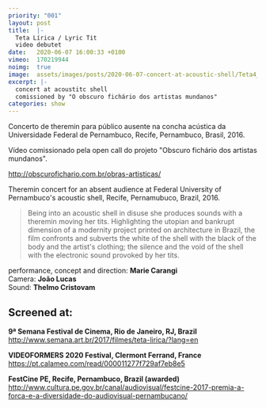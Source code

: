 ```yaml
---
priority: "001"
layout: post
title:  |-
  Teta Lírica / Lyric Tit
  video debutet
date:   2020-06-07 16:00:33 +0100
vimeo:  170219944
noimg:  true
image:  assets/images/posts/2020-06-07-concert-at-acoustic-shell/Teta4_obscuro_.jpg
excerpt: |-
  concert at acoustitc shell
  comissioned by "O obscuro fichário dos artistas mundanos"
categories: show
---
```


Concerto de theremin para público ausente na concha acústica da Universidade
Federal de Pernambuco, Recife, Pernambuco, Brasil, 2016.

Vídeo comissionado pela open call do projeto "Obscuro fichário dos artistas
mundanos".

<http://obscurofichario.com.br/obras-artisticas/>

Theremin concert for an absent audience at Federal University of Pernambuco's
acoustic shell, Recife, Pernamubuco, Brazil, 2016.

> Being into an acoustic shell in disuse she produces sounds with a theremin
> moving her tits. Highlighting the utopian and bankrupt dimension of a
> modernity project printed on architecture in Brazil, the film confronts and
> subverts the white of the shell with the black of the body and the artist's
> clothing; the silence and the void of the shell with the electronic sound
> provoked by her tits.

performance, concept and direction: **Marie Carangi**  
Camera: **João Lucas**  
Sound: **Thelmo Cristovam**  

## Screened at:

**9ª Semana Festival de Cinema, Rio de Janeiro, RJ, Brazil**  
<http://www.semana.art.br/2017/filmes/teta-lirica/?lang=en>

**VIDEOFORMERS 2020 Festival, Clermont Ferrand, France**  
<https://pt.calameo.com/read/000011277f729af7eb8e5>

**FestCine PE, Recife, Pernambuco, Brazil (awarded)**  
<http://www.cultura.pe.gov.br/canal/audiovisual/festcine-2017-premia-a-forca-e-a-diversidade-do-audiovisual-pernambucano/>
